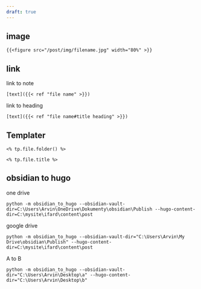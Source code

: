 ```yaml
---
draft: true
---
```

## image
```
{{<figure src="/post/img/filename.jpg" width="80%" >}}
```

## link
link to note
```
[text]({{< ref "file name" >}})
```

link to heading
```
[text]({{< ref "file name#title heading" >}})
```

## Templater

```
<% tp.file.folder() %>
```

```
<% tp.file.title %>
```

## obsidian to hugo

one drive
```
python -m obsidian_to_hugo --obsidian-vault-dir=C:\Users\Arvin\OneDrive\Dokumenty\obsidian\Publish --hugo-content-dir=C:\mysite\ifard\content\post
```

google drive
```
python -m obsidian_to_hugo --obsidian-vault-dir="C:\Users\Arvin\My Drive\obsidian\Publish" --hugo-content-dir=C:\mysite\ifard\content\post
```

A to B
```
python -m obsidian_to_hugo --obsidian-vault-dir="C:\Users\Arvin\Desktop\a" --hugo-content-dir="C:\Users\Arvin\Desktop\b"
```
